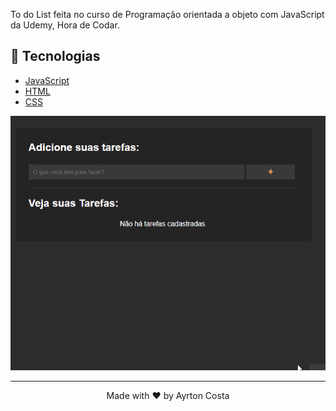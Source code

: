 To do List feita no curso de Programação orientada a objeto com JavaScript da Udemy, Hora de Codar.

## 🧪 Tecnologias

- [JavaScript](https://javascript.org/)
- [HTML](https://javascript.org/)
- [CSS](https://javascript.org/)

![gif](./assets/todo.gif)

---

<p align="center">Made with ♥ by Ayrton Costa</p>
